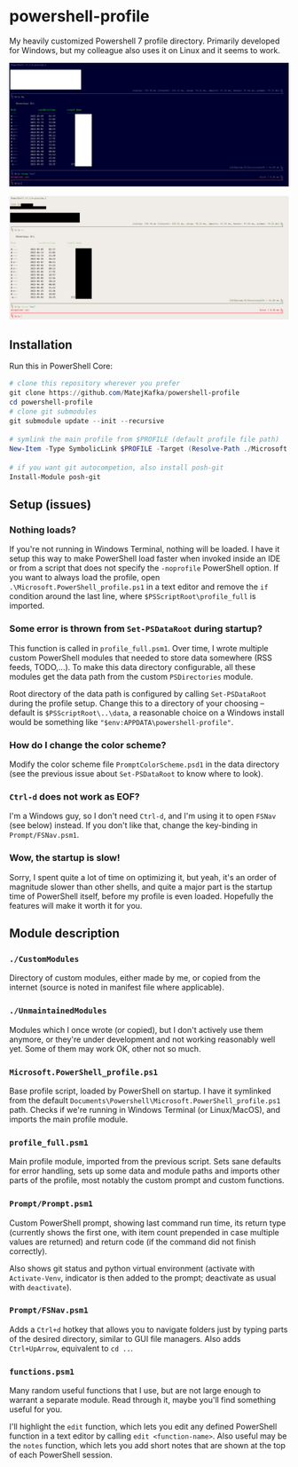 # powershell-profile
My heavily customized Powershell 7 profile directory. Primarily developed for Windows, but my colleague also uses it on Linux and it seems to work.

![Screenshot of pwsh.exe in dark mode](./screenshot-dark-mode.png)

![Screenshot of pwsh.exe in light mode](./screenshot-light-mode.png)

## Installation

Run this in PowerShell Core:

```powershell
# clone this repository wherever you prefer
git clone https://github.com/MatejKafka/powershell-profile
cd powershell-profile
# clone git submodules
git submodule update --init --recursive

# symlink the main profile from $PROFILE (default profile file path)
New-Item -Type SymbolicLink $PROFILE -Target (Resolve-Path ./Microsoft.PowerShell_profile.ps1)

# if you want git autocompetion, also install posh-git
Install-Module posh-git
```

## Setup (issues)

### Nothing loads?

If you're not running in Windows Terminal, nothing will be loaded. I have it setup this way to make PowerShell load faster when invoked inside an IDE or from a script that does not specify the `-noprofile` PowerShell option. If you want to always load the profile, open `.\Microsoft.PowerShell_profile.ps1` in a text editor and remove the `if` condition around the last line, where `$PSScriptRoot\profile_full` is imported.

### Some error is thrown from `Set-PSDataRoot` during startup?

This function is called in `profile_full.psm1`. Over time, I wrote multiple custom PowerShell modules that needed to store data somewhere (RSS feeds, TODO,...). To make this data directory configurable, all these modules get the data path from the custom `PSDirectories` module.

Root directory of the data path is configured by calling `Set-PSDataRoot` during the profile setup. Change this to a directory of your choosing – default is `$PSScriptRoot\..\data`, a reasonable choice on a Windows install would be something like `"$env:APPDATA\powershell-profile"`.

### How do I change the color scheme?

Modify the color scheme file `PromptColorScheme.psd1` in the data directory (see the previous issue about `Set-PSDataRoot` to know where to look).

### `Ctrl-d` does not work as EOF?

I'm a Windows guy, so I don't need `Ctrl-d`, and I'm using it to open `FSNav` (see below) instead. If you don't like that, change the key-binding in `Prompt/FSNav.psm1`.

### Wow, the startup is slow!

Sorry, I spent quite a lot of time on optimizing it, but yeah, it's an order of magnitude slower than other shells, and quite a major part is the startup time of PowerShell itself, before my profile is even loaded. Hopefully the features will make it worth it for you.

## Module description

### `./CustomModules`

Directory of custom modules, either made by me, or copied from the internet (source is noted in manifest file where applicable).

### `./UnmaintainedModules`

Modules which I once wrote (or copied), but I don't actively use them anymore, or they're under development and not working reasonably well yet. Some of them may work OK, other not so much.

### `Microsoft.PowerShell_profile.ps1`

Base profile script, loaded by PowerShell on startup. I have it symlinked from the default `Documents\Powershell\Microsoft.PowerShell_profile.ps1` path. Checks if we're running in Windows Terminal (or Linux/MacOS), and imports the main profile module.

### `profile_full.psm1`

Main profile module, imported from the previous script. Sets sane defaults for error handling, sets up some data and module paths and imports other parts of the profile, most notably the custom prompt and custom functions.

### `Prompt/Prompt.psm1`

Custom PowerShell prompt, showing last command run time, its return type (currently shows the first one, with item count prepended in case multiple values are returned) and return code (if the command did not finish correctly).

Also shows git status and python virtual environment (activate with `Activate-Venv`, indicator is then added to the prompt; deactivate as usual with `deactivate`).

### `Prompt/FSNav.psm1`

Adds a `Ctrl+d` hotkey that allows you to navigate folders just by typing parts of the desired directory, similar to GUI file managers.
Also adds `Ctrl+UpArrow`, equivalent to `cd ..`.

### `functions.psm1`

Many random useful functions that I use, but are not large enough to warrant a separate module. Read through it, maybe you'll find something useful for you. 

I'll highlight the `edit` function, which lets you edit any defined PowerShell function in a text editor by calling `edit <function-name>`. Also useful may be the `notes` function, which lets you add short notes that are shown at the top of each PowerShell session.
